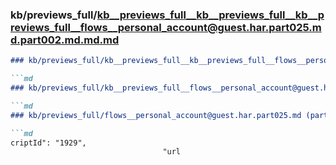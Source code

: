 ### kb/previews_full/kb__previews_full__kb__previews_full__kb__previews_full__flows__personal_account@guest.har.part025.md.part002.md.md.md

```md
### kb/previews_full/kb__previews_full__kb__previews_full__flows__personal_account@guest.har.part025.md.part002.md.md

```md
### kb/previews_full/kb__previews_full__flows__personal_account@guest.har.part025.md.part002.md

```md
### kb/previews_full/flows__personal_account@guest.har.part025.md (part 002)

```md
criptId": "1929",
                                  "url
```

```

```

```

```
